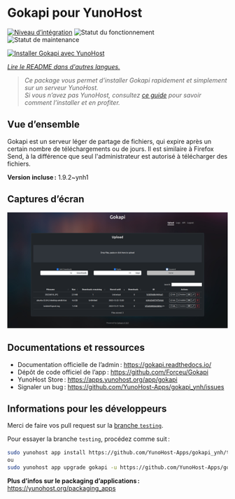 <!--
Nota bene : ce README est automatiquement généré par <https://github.com/YunoHost/apps/tree/master/tools/readme_generator>
Il NE doit PAS être modifié à la main.
-->

# Gokapi pour YunoHost

[![Niveau d’intégration](https://dash.yunohost.org/integration/gokapi.svg)](https://ci-apps.yunohost.org/ci/apps/gokapi/) ![Statut du fonctionnement](https://ci-apps.yunohost.org/ci/badges/gokapi.status.svg) ![Statut de maintenance](https://ci-apps.yunohost.org/ci/badges/gokapi.maintain.svg)

[![Installer Gokapi avec YunoHost](https://install-app.yunohost.org/install-with-yunohost.svg)](https://install-app.yunohost.org/?app=gokapi)

*[Lire le README dans d'autres langues.](./ALL_README.md)*

> *Ce package vous permet d’installer Gokapi rapidement et simplement sur un serveur YunoHost.*  
> *Si vous n’avez pas YunoHost, consultez [ce guide](https://yunohost.org/install) pour savoir comment l’installer et en profiter.*

## Vue d’ensemble

Gokapi est un serveur léger de partage de fichiers, qui expire après un certain nombre de téléchargements ou de jours. Il est similaire à Firefox Send, à la différence que seul l'administrateur est autorisé à télécharger des fichiers.

**Version incluse :** 1.9.2~ynh1

## Captures d’écran

![Capture d’écran de Gokapi](./doc/screenshots/screenshot.png)

## Documentations et ressources

- Documentation officielle de l’admin : <https://gokapi.readthedocs.io/>
- Dépôt de code officiel de l’app : <https://github.com/Forceu/Gokapi>
- YunoHost Store : <https://apps.yunohost.org/app/gokapi>
- Signaler un bug : <https://github.com/YunoHost-Apps/gokapi_ynh/issues>

## Informations pour les développeurs

Merci de faire vos pull request sur la [branche `testing`](https://github.com/YunoHost-Apps/gokapi_ynh/tree/testing).

Pour essayer la branche `testing`, procédez comme suit :

```bash
sudo yunohost app install https://github.com/YunoHost-Apps/gokapi_ynh/tree/testing --debug
ou
sudo yunohost app upgrade gokapi -u https://github.com/YunoHost-Apps/gokapi_ynh/tree/testing --debug
```

**Plus d’infos sur le packaging d’applications :** <https://yunohost.org/packaging_apps>

